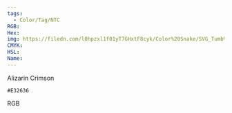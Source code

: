 ```yaml
---
tags:
  - Color/Tag/NTC
RGB:
Hex:
img: https://filedn.com/l0hpzxl1f01yT7GHxtF8cyk/Color%20Snake/SVG_Tumb%20Mass%20No%20Name/E32636.svg
CMYK:
HSL:
Name:
---
```

Alizarin Crimson
```palette
#E32636
```
RGB
